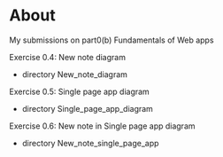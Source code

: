 # About

My submissions on part0(b) Fundamentals of Web apps

Exercise 0.4: New note diagram

- directory New_note_diagram

Exercise 0.5: Single page app diagram

- directory Single_page_app_diagram

Exercise 0.6: New note in Single page app diagram

- directory New_note_single_page_app
